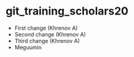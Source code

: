 # git_training_scholars20

- First change (Khrenov A)
- Second change (Khrenov A)
- Third change (Khrenov A)
- Meguumin
